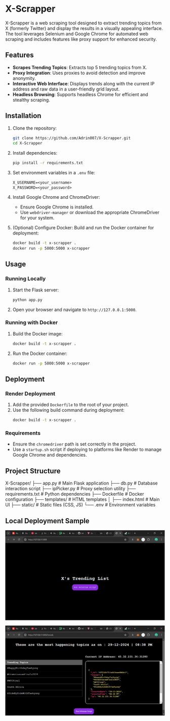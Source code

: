 # X-Scrapper

X-Scrapper is a web scraping tool designed to extract trending topics from X (formerly Twitter) and display the results in a visually appealing interface. The tool leverages Selenium and Google Chrome for automated web scraping and includes features like proxy support for enhanced security.

## Features

- **Scrapes Trending Topics**: Extracts top 5 trending topics from X.
- **Proxy Integration**: Uses proxies to avoid detection and improve anonymity.
- **Interactive Web Interface**: Displays trends along with the current IP address and raw data in a user-friendly grid layout.
- **Headless Browsing**: Supports headless Chrome for efficient and stealthy scraping.

## Installation

1. Clone the repository:
    ```bash
    git clone https://github.com/Adrin007/X-Scrapper.git
    cd X-Scrapper
    ```

2. Install dependencies:
    ```bash
    pip install -r requirements.txt
    ```

3. Set environment variables in a `.env` file:
    ```plaintext
    X_USERNAME=<your_username>
    X_PASSWORD=<your_password>
    ```

4. Install Google Chrome and ChromeDriver:
    - Ensure Google Chrome is installed.
    - Use `webdriver-manager` or download the appropriate ChromeDriver for your system.

5. (Optional) Configure Docker:
    Build and run the Docker container for deployment:
    ```bash
    docker build -t x-scrapper .
    docker run -p 5000:5000 x-scrapper
    ```

## Usage

### Running Locally
1. Start the Flask server:
    ```bash
    python app.py
    ```

2. Open your browser and navigate to `http://127.0.0.1:5000`.

### Running with Docker
1. Build the Docker image:
    ```bash
    docker build -t x-scrapper .
    ```

2. Run the Docker container:
    ```bash
    docker run -p 5000:5000 x-scrapper
    ```

## Deployment

### Render Deployment
1. Add the provided `Dockerfile` to the root of your project.
2. Use the following build command during deployment:
    ```bash
    docker build -t x-scrapper .
    ```

### Requirements
- Ensure the `chromedriver` path is set correctly in the project.
- Use a `startup.sh` script if deploying to platforms like Render to manage Google Chrome and dependencies.

## Project Structure

X-Scrapper/ ├── app.py # Main Flask application ├── db.py # Database interaction script ├── ipPicker.py # Proxy selection utility ├── requirements.txt # Python dependencies ├── Dockerfile # Docker configuration ├── templates/ # HTML templates │ ├── index.html # Main UI ├── static/ # Static files (CSS, JS) └── .env # Environment variables

## Local Deployment Sample

![Alt text](assets/x-scrapper.jpg)

![Alt text](assets/x-Scrapper-trends.jpg)